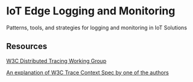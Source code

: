 # IoT Edge Logging and Monitoring
Patterns, tools, and strategies for logging and monitoring in IoT Solutions

## Resources
[W3C Distributed Tracing Working Group](https://www.w3.org/2018/distributed-tracing/)

[An explanation of W3C Trace Context Spec by one of the authors](https://medium.com/@AloisReitbauer/trace-context-and-the-road-toward-trace-tool-interoperability-d4d56932369c)
